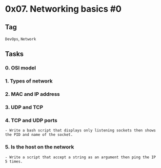 # 0x07. Networking basics #0

## Tag

`DevOps`, `Network`

## Tasks

### 0. OSI model

### 1. Types of network

### 2. MAC and IP address

### 3. UDP and TCP

### 4. TCP and UDP ports

    - Write a bash script that displays only listening sockets then shows the PID and name of the socket.

### 5. Is the host on the network

    - Write a script that accept a string as an argument then ping the IP 5 times.
